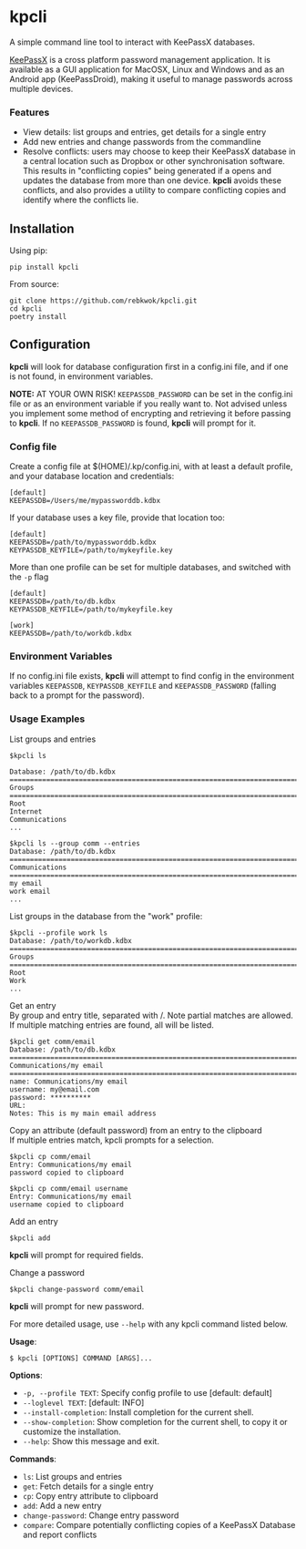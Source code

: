 # kpcli

A simple command line tool to interact with KeePassX databases.

[KeePassX](https://www.keepassx.org/) is a cross platform password management application.
It is available as a GUI application for MacOSX, Linux and Windows and as an Android app (KeePassDroid), 
making it useful to manage passwords across multiple devices.

### Features
- View details: list groups and entries, get details for a single entry
- Add new entries and change passwords from the commandline
- Resolve conflicts: users may choose to keep their KeePassX database in a central location
such as Dropbox or other synchronisation software.  This results in "conflicting copies" being generated if 
a opens and updates the database from more than one device.  **kpcli** avoids these conflicts, and also provides 
a utility to compare conflicting copies and identify where the conflicts lie.

## Installation

Using pip:

```pip install kpcli```

From source:

```
git clone https://github.com/rebkwok/kpcli.git
cd kpcli
poetry install
```

## Configuration

**kpcli** will look for database configuration first in a config.ini file, and if 
one is not found, in environment variables.

**NOTE:** 
AT YOUR OWN RISK! `KEEPASSDB_PASSWORD` can be set in the config.ini file or as an environment variable if you really want to.
Not advised unless you implement some method of encrypting and retrieving it before passing to **kpcli**.  If no `KEEPASSDB_PASSWORD`
is found, **kpcli** will prompt for it.

### Config file 

Create a config file at $(HOME)/.kp/config.ini, with at least a default profile, and your
database location and credentials:
```
[default]
KEEPASSDB=/Users/me/mypassworddb.kdbx
```

If your database uses a key file, provide that location too:
```
[default]
KEEPASSDB=/path/to/mypassworddb.kdbx
KEYPASSDB_KEYFILE=/path/to/mykeyfile.key
```

More than one profile can be set for multiple databases, and switched with the `-p` flag
```
[default]
KEEPASSDB=/path/to/db.kdbx
KEYPASSDB_KEYFILE=/path/to/mykeyfile.key

[work]
KEEPASSDB=/path/to/workdb.kdbx
```

### Environment Variables
If no config.ini file exists, **kpcli** will attempt to find config in the environment variables 
`KEEPASSDB`, `KEYPASSDB_KEYFILE` and `KEEPASSDB_PASSWORD` (falling back to a prompt for the password).


### Usage Examples ###

List groups and entries
```console
$kpcli ls

Database: /path/to/db.kdbx
================================================================================
Groups
================================================================================
Root
Internet
Communications
...

$kpcli ls --group comm --entries
Database: /path/to/db.kdbx
================================================================================
Communications
================================================================================
my email
work email
...
```

List groups in the database from the "work" profile:
```console
$kpcli --profile work ls
Database: /path/to/workdb.kdbx
================================================================================
Groups
================================================================================
Root
Work
...
```

Get an entry  
By group and entry title, separated with /.  Note partial matches are allowed.  
If multiple matching entries are found, all will be listed.
```console
$kpcli get comm/email
Database: /path/to/db.kdbx
================================================================================
Communications/my email
================================================================================
name: Communications/my email
username: my@email.com
password: **********
URL:
Notes: This is my main email address
```

Copy an attribute (default password) from an entry to the clipboard  
If multiple entries match, kpcli prompts for a selection.
```console
$kpcli cp comm/email
Entry: Communications/my email
password copied to clipboard

$kpcli cp comm/email username
Entry: Communications/my email
username copied to clipboard
```

Add an entry
```console
$kpcli add
```
**kpcli** will prompt for required fields.


Change a password
```console
$kpcli change-password comm/email
```
**kpcli** will prompt for new password.


For more detailed usage, use `--help` with any kpcli command listed below.

**Usage**:

```console
$ kpcli [OPTIONS] COMMAND [ARGS]...
```

**Options**:

* `-p, --profile TEXT`: Specify config profile to use  [default: default]
* `--loglevel TEXT`: [default: INFO]
* `--install-completion`: Install completion for the current shell.
* `--show-completion`: Show completion for the current shell, to copy it or customize the installation.
* `--help`: Show this message and exit.

**Commands**:

* `ls`: List groups and entries
* `get`: Fetch details for a single entry
* `cp`: Copy entry attribute to clipboard
* `add`: Add a new entry
* `change-password`: Change entry password
* `compare`: Compare potentially conflicting copies of a KeePassX Database and report conflicts




